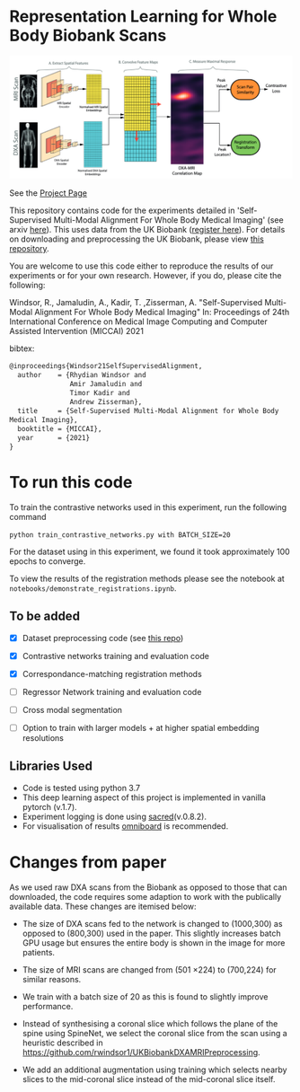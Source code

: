 # Representation Learning for Whole Body Biobank Scans

![](contrastive_scan_correlator.png)

See the [Project Page](https://www.robots.ox.ac.uk/~vgg/research/self-supervised-medical-imaging/)

This repository contains code for the experiments detailed in 'Self-Supervised Multi-Modal Alignment For Whole Body Medical Imaging' (see arxiv [here](https://arxiv.org/abs/2107.06652)). 
This uses data from the UK Biobank ([register here](https://www.ukbiobank.ac.uk/enable-your-research/register)). For details on downloading and preprocessing the UK Biobank, please view [this repository](https://github.com/rwindsor1/UKBiobankDXAMRIPreprocessing).

You are welcome to use this code either to reproduce the results of our experiments or for your own research. 
However, if you do, please cite the following:

Windsor, R., Jamaludin, A., Kadir, T. ,Zisserman, A. "Self-Supervised Multi-Modal Alignment For Whole Body Medical Imaging" 
In: Proceedings of 24th International Conference on Medical Image Computing and Computer Assisted Intervention (MICCAI) 2021

bibtex:
```
@inproceedings{Windsor21SelfSupervisedAlignment,
  author    = {Rhydian Windsor and
               Amir Jamaludin and
               Timor Kadir and
               Andrew Zisserman},
  title     = {Self-Supervised Multi-Modal Alignment for Whole Body Medical Imaging},
  booktitle = {MICCAI},
  year      = {2021}
}
```

# To run this code

To train the contrastive networks used in this experiment, run the following command

`python train_contrastive_networks.py with BATCH_SIZE=20`

For the dataset using in this experiment, we found it took approximately 100 epochs to converge.

To view the results of the registration methods please see the notebook at `notebooks/demonstrate_registrations.ipynb`.


## To be added

- [x] Dataset preprocessing code (see [this repo](https://github.com/rwindsor1/UKBiobankDXAMRIPreprocessing))
- [x] Contrastive networks training and evaluation code
- [x] Correspondance-matching registration methods
- [ ] Regressor Network training and evaluation code
- [ ] Cross modal segmentation
- [ ] Option to train with larger models + at higher spatial embedding resolutions



## Libraries Used
- Code is tested using python 3.7
- This deep learning aspect of this project is implemented in vanilla pytorch (v.1.7). 
- Experiment logging is done using [sacred](https://sacred.readthedocs.io/en/stable/quickstart.html)(v.0.8.2). 
- For visualisation of results [omniboard](https://github.com/vivekratnavel/omniboard) is recommended.
# Changes from paper

As we used raw DXA scans from the Biobank as opposed to those that can downloaded, the code requires some
adaption to work with the publically available data. These changes are itemised below:

- The size of DXA scans fed to the network is changed to (1000,300) as opposed to (800,300) used in the paper. This slightly increases batch GPU usage but ensures the entire body is shown in the image for more patients. 

- The size of MRI scans are changed from  (501 ×224) to (700,224) for similar reasons.

- We train with a batch size of 20 as this is found to slightly improve performance.

- Instead of synthesising a coronal slice which follows the plane of the spine using SpineNet, we select the coronal
  slice from the scan using a heuristic described in https://github.com/rwindsor1/UKBiobankDXAMRIPreprocessing.
  
- We add an additional augmentation using training which selects nearby slices to the mid-coronal slice instead of
  the mid-coronal slice itself.


